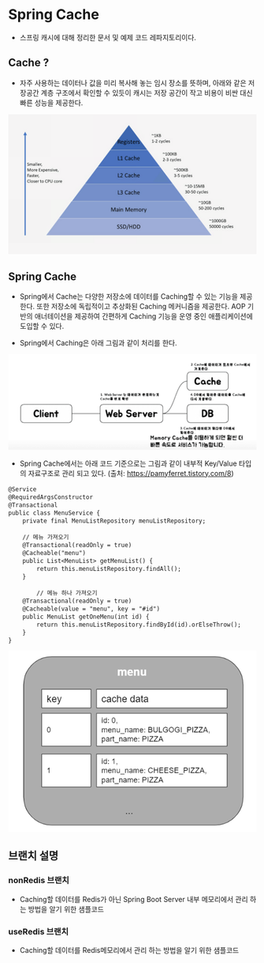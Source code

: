 # Spring Cache
- 스프링 캐시에 대해 정리한 문서 및 예제 코드 레파지토리이다.
## Cache ?
- 자주 사용하는 데이터나 값을 미리 복사해 놓는 임시 장소를 뜻하며, 아래와 같은 저장공간 계층 구조에서 확인할 수 있듯이 캐시는 저장 공간이 작고 비용이 비싼 대신 빠른 성능을 제공한다.


![캡처](cache-2.PNG)
## Spring Cache
- Spring에서 Cache는 다양한 저장소에 데이터를 Caching할 수 있는 기능을 제공한다. 또한 저장소에 독립적이고 추상화된 Caching 메커니즘을 제공한다. AOP 기반의 애너테이션을 제공하여 간편하게 Caching 기능을 운영 중인 애플리케이션에 도입할 수 있다.

- Spring에서 Caching은 아래 그림과 같이 처리를 한다.

![캡처](cache-1.PNG)

- Spring Cache에서는 아래 코드 기준으로는 그림과 같이 내부적 Key/Value 타입의 자료구조로 관리 되고 있다. (출처: https://pamyferret.tistory.com/8)
```
@Service
@RequiredArgsConstructor
@Transactional
public class MenuService {
	private final MenuListRepository menuListRepository;
	
	// 메뉴 가져오기
	@Transactional(readOnly = true)
   	@Cacheable("menu")
	public List<MenuList> getMenuList() {
		return this.menuListRepository.findAll();
	}
    
    	// 메뉴 하나 가져오기
	@Transactional(readOnly = true)
	@Cacheable(value = "menu", key = "#id")
	public MenuList getOneMenu(int id) {
		return this.menuListRepository.findById(id).orElseThrow();
	}
}
```
![캡처](cache-3.PNG)

## 브랜치 설명
### nonRedis 브랜치
- Caching할 데이터를 Redis가 아닌 Spring Boot Server 내부 메모리에서 관리 하는 방법을 알기 위한 샘플코드
### useRedis 브랜치
- Caching할 데이터를 Redis메모리에서 관리 하는 방법을 알기 위한 샘플코드

